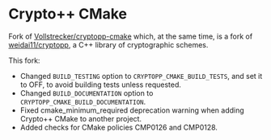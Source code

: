 # Crypto++ CMake
Fork of [Vollstrecker/cryptopp-cmake](https://github.com/Vollstrecker/cryptopp-cmake) which, at the same time, is a fork of [weidai11/cryptopp](https://github.com/weidai11/cryptopp), a C++ library of cryptographic schemes.

This fork:
- Changed `BUILD_TESTING` option to `CRYPTOPP_CMAKE_BUILD_TESTS`, and set it to OFF, to avoid building tests unless requested.
- Changed `BUILD_DOCUMENTATION` option to `CRYPTOPP_CMAKE_BUILD_DOCUMENTATION`.
- Fixed cmake_minimum_required deprecation warning when adding Crypto++ CMake to another project.
- Added checks for CMake policies CMP0126 and CMP0128.
